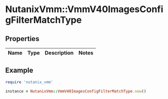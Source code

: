 # NutanixVmm::VmmV40ImagesConfigFilterMatchType

## Properties

| Name | Type | Description | Notes |
| ---- | ---- | ----------- | ----- |

## Example

```ruby
require 'nutanix_vmm'

instance = NutanixVmm::VmmV40ImagesConfigFilterMatchType.new()
```

